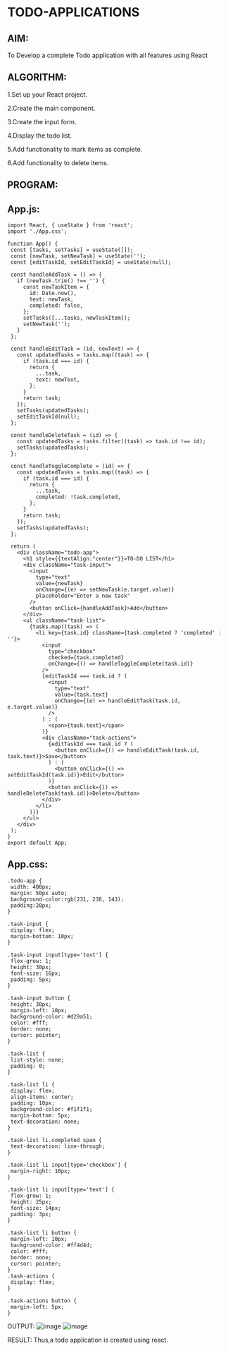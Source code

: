 # TODO-APPLICATIONS
## AIM:
To Develop a complete Todo application with all features using React

## ALGORITHM:
1.Set up your React project.

2.Create the main component.

3.Create the input form.

4.Display the todo list.

5.Add functionality to mark items as complete.

6.Add functionality to delete items.

## PROGRAM:
## App.js:
~~~
import React, { useState } from 'react';
import './App.css';

function App() {
 const [tasks, setTasks] = useState([]);
 const [newTask, setNewTask] = useState('');
 const [editTaskId, setEditTaskId] = useState(null);

 const handleAddTask = () => {
   if (newTask.trim() !== '') {
     const newTaskItem = {
       id: Date.now(),
       text: newTask,
       completed: false,
     };
     setTasks([...tasks, newTaskItem]);
     setNewTask('');
   }
 };

 const handleEditTask = (id, newText) => {
   const updatedTasks = tasks.map((task) => {
     if (task.id === id) {
       return {
         ...task,
         text: newText,
       };
     }
     return task;
   });
   setTasks(updatedTasks);
   setEditTaskId(null);
 };

 const handleDeleteTask = (id) => {
   const updatedTasks = tasks.filter((task) => task.id !== id);
   setTasks(updatedTasks);
 };

 const handleToggleComplete = (id) => {
   const updatedTasks = tasks.map((task) => {
     if (task.id === id) {
       return {
         ...task,
         completed: !task.completed,
       };
     }
     return task;
   });
   setTasks(updatedTasks);
 };

 return (
   <div className="todo-app">
     <h1 style={{textAlign:"center"}}>TO-DO LIST</h1>
     <div className="task-input">
       <input
         type="text"
         value={newTask}
         onChange={(e) => setNewTask(e.target.value)}
         placeholder="Enter a new task"
       />
       <button onClick={handleAddTask}>Add</button>
     </div>
     <ul className="task-list">
       {tasks.map((task) => (
         <li key={task.id} className={task.completed ? 'completed' : ''}>
           <input
             type="checkbox"
             checked={task.completed}
             onChange={() => handleToggleComplete(task.id)}
           />
           {editTaskId === task.id ? (
             <input
               type="text"
               value={task.text}
               onChange={(e) => handleEditTask(task.id, e.target.value)}
             />
           ) : (
             <span>{task.text}</span>
           )}
           <div className="task-actions">
             {editTaskId === task.id ? (
               <button onClick={() => handleEditTask(task.id, task.text)}>Save</button>
             ) : (
               <button onClick={() => setEditTaskId(task.id)}>Edit</button>
             )}
             <button onClick={() => handleDeleteTask(task.id)}>Delete</button>
           </div>
         </li>
       ))}
     </ul>
   </div>
 );
}
export default App;
~~~
## App.css:
~~~
.todo-app {
 width: 400px;
 margin: 50px auto;
 background-color:rgb(231, 238, 143);
 padding:20px;
}

.task-input {
 display: flex;
 margin-bottom: 10px;
}

.task-input input[type='text'] {
 flex-grow: 1;
 height: 30px;
 font-size: 16px;
 padding: 5px;
}

.task-input button {
 height: 30px;
 margin-left: 10px;
 background-color: #d29a51;
 color: #fff;
 border: none;
 cursor: pointer;
}

.task-list {
 list-style: none;
 padding: 0;
}

.task-list li {
 display: flex;
 align-items: center;
 padding: 10px;
 background-color: #f1f1f1;
 margin-bottom: 5px;
 text-decoration: none;
}

.task-list li.completed span {
 text-decoration: line-through;
}

.task-list li input[type='checkbox'] {
 margin-right: 10px;
}

.task-list li input[type='text'] {
 flex-grow: 1;
 height: 25px;
 font-size: 14px;
 padding: 3px;
}

.task-list li button {
 margin-left: 10px;
 background-color: #ff4d4d;
 color: #fff;
 border: none;
 cursor: pointer;
}
.task-actions {
 display: flex;
}

.task-actions button {
 margin-left: 5px;
}
~~~
OUTPUT:
![image](https://github.com/SdMdZahi7/TODO-APPLICATIONS/assets/94187572/02bd530e-c0bc-4e4b-b62b-4c04a17b95d4)
![image](https://github.com/SdMdZahi7/TODO-APPLICATIONS/assets/94187572/74423869-8d88-40c8-98ae-ed28f1a5e171)


RESULT:
Thus,a todo application is created using react.
